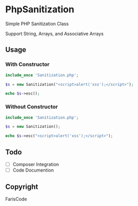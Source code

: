 # PhpSanitization
Simple PHP Sanitization Class

Support String, Arrays, and Associative Arrays

## Usage

### With Constructor
```php
include_once 'Sanitization.php';

$s = new Sanitization("<script>alert('xss');</script>");

echo $s->esc();
```

### Without Constructor
```php
include_once 'Sanitization.php';

$s = new Sanitization();

echo $s->esc("<script>alert('xss');</script>");
```

## Todo

- [ ] Composer Integration
- [ ] Code Documention

## Copyright

FarisCode
